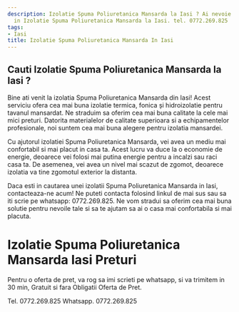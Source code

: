 ```yaml
---
description: Izolatie Spuma Poliuretanica Mansarda la Iasi ? Ai nevoie de un profesionist
  in Izolatie Spuma Poliuretanica Mansarda la Iasi. tel. 0772.269.825
tags:
- Iasi
title: Izolatie Spuma Poliuretanica Mansarda In Iasi
---
```



## Cauti Izolatie Spuma Poliuretanica Mansarda la Iasi ?

Bine ati venit la izolatia Spuma Poliuretanica Mansarda din Iasi! Acest serviciu ofera cea mai buna izolatie termica, fonica și hidroizolatie pentru tavanul mansardat. Ne straduim sa oferim cea mai buna calitate la cele mai mici preturi. Datorita materialelor de calitate superioara si a echipamentelor profesionale, noi suntem cea mai buna alegere pentru izolatia mansardei.

Cu ajutorul izolatiei Spuma Poliuretanica Mansarda, vei avea un mediu mai confortabil si mai placut in casa ta. Acest lucru va duce la o economie de energie, deoarece vei folosi mai putina energie pentru a incalzi sau raci casa ta. De asemenea, vei avea un nivel mai scazut de zgomot, deoarece izolatia va tine zgomotul exterior la distanta.

Daca esti in cautarea unei izolatii Spuma Poliuretanica Mansarda in Iasi, contacteaza-ne acum! Ne puteti contacta folosind linkul de mai sus sau sa iti scrie pe whatsapp: 0772.269.825. Ne vom stradui sa oferim cea mai buna solutie pentru nevoile tale si sa te ajutam sa ai o casa mai confortabila si mai placuta.

# Izolatie Spuma Poliuretanica Mansarda Iasi Preturi
Pentru o oferta de pret, va rog sa imi scrieti pe whatsapp, si va trimitem in 30 min, Gratuit si fara Obligatii Oferta de Pret.

Tel. 0772.269.825
Whatsapp. 0772.269.825